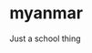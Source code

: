 # myanmar
Just a school thing
<!doctype HTML>
<html>
  <head>
    <title>README</title>
  </head>
  <body>
    
    
    
</html>
